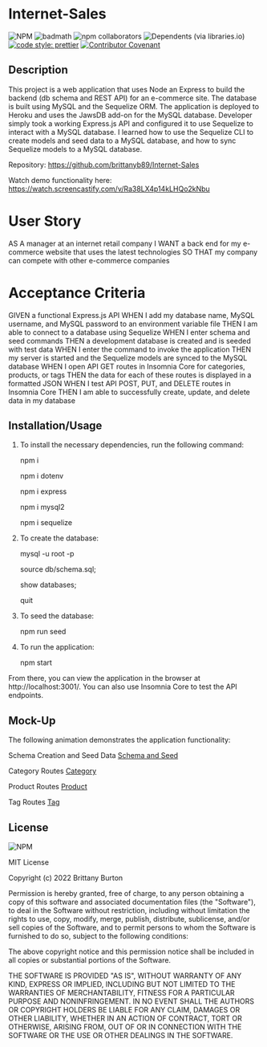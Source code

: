 # Internet-Sales

![NPM](https://img.shields.io/npm/l/inquirer?style=plastic) ![badmath](https://img.shields.io/github/languages/top/lernantino/badmath) ![npm collaborators](https://img.shields.io/npm/collaborators/inquirer) ![Dependents (via libraries.io)](https://img.shields.io/librariesio/dependents/npm/inquirer) [![code style: prettier](https://img.shields.io/badge/code_style-prettier-ff69b4.svg?style=flat-square)](https://github.com/prettier/prettier) [![Contributor Covenant](https://img.shields.io/badge/Contributor%20Covenant-2.1-4baaaa.svg)](code_of_conduct.md)

## Description

This project is a web application that uses Node an Express to build the backend (db schema and REST API) for an e-commerce site. The database is built using MySQL and the Sequelize ORM. The application is deployed to Heroku and uses the JawsDB add-on for the MySQL database. Developer simply took a working Express.js API and configured it to use Sequelize to interact with a MySQL database. I learned how to use the Sequelize CLI to create models and seed data to a MySQL database, and how to sync Sequelize models to a MySQL database.

Repository: https://github.com/brittanyb89/Internet-Sales

Watch demo functionality here: https://watch.screencastify.com/v/Ra38LX4p14kLHQo2kNbu

# User Story

AS A manager at an internet retail company
I WANT a back end for my e-commerce website that uses the latest technologies
SO THAT my company can compete with other e-commerce companies

# Acceptance Criteria

GIVEN a functional Express.js API
WHEN I add my database name, MySQL username, and MySQL password to an environment variable file
THEN I am able to connect to a database using Sequelize
WHEN I enter schema and seed commands
THEN a development database is created and is seeded with test data
WHEN I enter the command to invoke the application
THEN my server is started and the Sequelize models are synced to the MySQL database
WHEN I open API GET routes in Insomnia Core for categories, products, or tags
THEN the data for each of these routes is displayed in a formatted JSON
WHEN I test API POST, PUT, and DELETE routes in Insomnia Core
THEN I am able to successfully create, update, and delete data in my database

## Installation/Usage

1. To install the necessary dependencies, run the following command:

   npm i

   npm i dotenv

   npm i express

   npm i mysql2

   npm i sequelize

2. To create the database:

   mysql -u root -p

   source db/schema.sql;

   show databases;

   quit

3. To seed the database:

   npm run seed

4. To run the application:

   npm start

From there, you can view the application in the browser at http://localhost:3001/. You can also use Insomnia Core to test the API endpoints.

## Mock-Up

The following animation demonstrates the application functionality:

Schema Creation and Seed Data
[Schema and Seed](images/Schema%20creation%20and%20Seed%20data.mp4)

Category Routes
[Category](images/Category-GET,%20POST,%20PUT,%20DELETE.mp4)

Product Routes
[Product](images/Product-GET,%20POST,%20PUT,%20DELETE.mp4)

Tag Routes
[Tag](images/Tag-GET,%20POST,%20PUT,%20DELETE.mp4)

## License

![NPM](https://img.shields.io/npm/l/inquirer?style=plastic)

MIT License

Copyright (c) 2022 Brittany Burton

Permission is hereby granted, free of charge, to any person obtaining a copy of this software and associated documentation files (the "Software"), to deal in the Software without restriction, including without limitation the rights to use, copy, modify, merge, publish, distribute, sublicense, and/or sell copies of the Software, and to permit persons to whom the Software is furnished to do so, subject to the following conditions:

The above copyright notice and this permission notice shall be included in all copies or substantial portions of the Software.

THE SOFTWARE IS PROVIDED "AS IS", WITHOUT WARRANTY OF ANY KIND, EXPRESS OR IMPLIED, INCLUDING BUT NOT LIMITED TO THE WARRANTIES OF MERCHANTABILITY, FITNESS FOR A PARTICULAR PURPOSE AND NONINFRINGEMENT. IN NO EVENT SHALL THE AUTHORS OR COPYRIGHT HOLDERS BE LIABLE FOR ANY CLAIM, DAMAGES OR OTHER LIABILITY, WHETHER IN AN ACTION OF CONTRACT, TORT OR OTHERWISE, ARISING FROM, OUT OF OR IN CONNECTION WITH THE SOFTWARE OR THE USE OR OTHER DEALINGS IN THE SOFTWARE.
